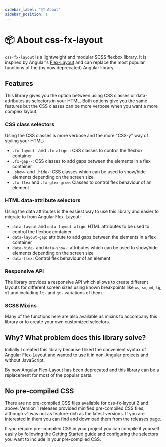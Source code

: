```yaml
---
sidebar_label: "📦 About"
sidebar_position: 1
---
```


# 📦 About css-fx-layout

`css-fx-layout` is a lightweight and modular SCSS flexbox library. It is inspired by Angular's [Flex-Layout](https://github.com/angular/flex-layout) and can
replace the most popular functions of the (by now deprecated) Angular library.

## Features

This library gives you the option between using CSS classes or data-attributes as selectors in your HTML. Both options give you the same features but the CSS
classes can be more verbose when you want a more complex layout.

### CSS class selectors

Using the CSS classes is more verbose and the more "CSS-y" way of styling your HTML:

* `.fx-layout-` and `.fx-align-`: CSS classes to control the flexbox container
* `.fx-gap--`: CSS classes to add gaps between the elements in a flex container
* `.show-` and `.hide-`: CSS classes which can be used to show/hide elements depending on the screen size
* `.fx-flex` and `.fx-glex-grow`: Classes to control flex behaviour of an element

### HTML data-attribute selectors

Using the data attributes is the easiest way to use this library and easier to migrate to from Angular Flex-Layout:

* `data-layout` and `data-layout-align`: HTML attributes to be used to control the flexbox container
* `data-layout-gap`: attribute to add gaps between the elements in a flex container
* `data-hide-` and `data-show-`: attributes which can be used to show/hide elements depending on the screen size
* `data-flex`: Control flex behaviour of an element

### Responsive API

The library provides a responsive API which allows to create different layouts for different screen sizes using known breakpoints
like `xs`, `sm`, `md`, `lg`, `xl` and including `lt-` and `gt-` variations of them.

### SCSS Mixins

Many of the functions here are also available as mixins to accompany this library or to create your own customized selectors.

## Why? What problem does this library solve?

Initially I created this library because I liked the convenient syntax of Angular Flex-Layout and wanted to use it in non-Angular
projects and without JavaScript.

By now Angular Flex-Layout has been deprecated and this library can be a replacement for most of the popular parts.

## No pre-compiled CSS

There are no pre-compiled CSS files available for css-fx-layout 2 and above.
Version 1 releases provided minified pre-compiled CSS files, although v1 was not as feature-rich as the latest versions. If you are interested in them you can
find and download them from the [releases page](https://github.com/philmtd/css-fx-layout/releases/).

If you require pre-compiled CSS in your project you can compile it yourself easily by following the [Getting Started](./getting-started) guide and configuring the selectors you
want to include in your pre-compiled CSS.